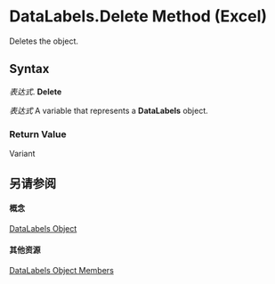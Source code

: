 
# DataLabels.Delete Method (Excel)

Deletes the object.


## Syntax

 _表达式_. **Delete**

 _表达式_ A variable that represents a **DataLabels** object.


### Return Value

Variant


## 另请参阅


#### 概念


[DataLabels Object](3d79271e-c702-e785-6984-d838d060a8c5.md)
#### 其他资源


[DataLabels Object Members](http://msdn.microsoft.com/library/3c9d909d-d090-b6ed-8a28-ba62c3459044%28Office.15%29.aspx)
